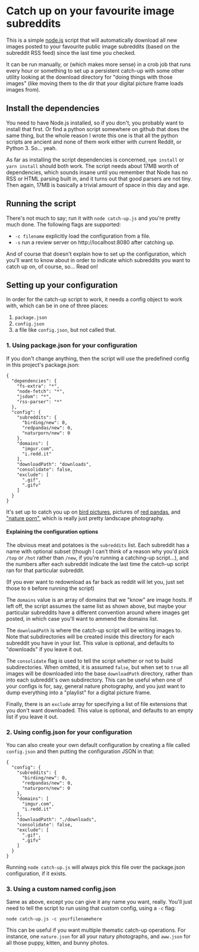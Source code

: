 # Catch up on your favourite image subreddits

This is a simple [node.js](https://nodejs.org) script that will
automatically download all new images posted to your favourite
public image subreddits (based on the subreddit RSS feed) since
the last time you checked.

It can be run manually, or (which makes more sense) in a crob job
that runs every hour or something to set up a persistent catch-up
with some other utility looking at the download directory for
"doing things with those images" (like moving them to the dir that
your digital picture frame loads images from).

## Install the dependencies

You need to have Node.js installed, so if you don't, you probably
want to install that first. Or find a python script somewhere on
github that does the same thing, but the whole reason I wrote this
one is that all the python scripts are ancient and none of them
work either with current Reddit, or Python 3. So... yeah.

As far as installing the script dependencies is concerned,
`npm install` or `yarn install` should both work. The script
needs about 17MB worth of dependencies, which sounds insane until
you remember that Node has no RSS or HTML parsing built in, and
it turns out that good parsers are not tiny. Then again, 17MB is
basically a trivial amount of space in this day and age.

## Running the script

There's not much to say; run it with `node catch-up.js` and you're
pretty much done. The following flags are supported:

- `-c filename` explicitly load the configuration from a file.
- `-s` run a review server on http://localhost:8080 after catching up.

And of course that doesn't explain how to set up the configuration,
which you'll want to know about in order to indicate which subreddits
you want to catch up on, of course, so... Read on!

## Setting up your configuration

In order for the catch-up script to work, it needs a config
object to work with, which can be in one of three places:

1. `package.json`
2. `config.json`
3. a file like `config.json`, but not called that.

### 1. Using package.json for your configuration

If you don't change anything, then the script will use the
predefined config in this project's package.json:

```
{
  "dependencies": {
    "fs-extra": "*",
    "node-fetch": "*",
    "jsdom": "*",
    "rss-parser": "*"
  },
  "config": {
    "subreddits": {
      "birding/new": 0,
      "redpandas/new": 0,
      "naturporn/new": 0
    },
    "domains": [
      "imgur.com",
      "i.redd.it"
    ],
    "downloadPath": "downloads",
    "consolidate": false,
    "exclude": [
      ".gif",
      ".gifv"
    ]
  }
}
```

It's set up to catch you up on [bird pictures](https://reddit.com/r/birds), pictures
of [red pandas](https://reddit.com/r/redpandas), and ["nature porn"](https://reddit.com/r/natureporn), which is really just
pretty landscape photography.

#### Explaining the configuration options

The obvious meat and potatoes is the `subreddits` list.
Each subreddit has a name with optional subset (though
I can't think of a reason why you'd pick `/top` or `/hot`
rather than `/new`, if you're running a catching-up
script...), and the numbers after each subreddit indicate
the last time the catch-up script ran for that particular
subreddit.

(If you ever want to redownload as far back as reddit will
let you, just set those to `0` before running the script)

The `domains` value is an array of domains that we "know"
are image hosts. If left off, the script assumes the same
list as shown above, but maybe your particular subreddits
have a different convention around where images get posted,
in which case you'll want to ammend the domains list.

The `downloadPath` is where the catch-up script will be
writing images to. Note that subdirectories will be created
inside this directory for each subreddit you have in your
list. This value is optional, and defaults to "downloads"
if you leave it out.

The `consolidate` flag is used to tell the script whether or
not to build subdirectories. When omitted, it is assumed
`false`, but when set to `true` all images will be downloaded
into the base `downloadPath` directory, rather than into each
subreddit's own subdirectory. This can be useful when one of
your configs is for, say, general nature photography, and you
just want to dump everything into a "playlist" for a digital
picture frame.

Finally, there is an `exclude` array for specifying a list
of file extensions that you don't want downloaded. This value
is optional, and defaults to an empty list if you leave it out.

### 2. Using config.json for your configuration

You can also create your own default configuration by creating
a file called `config.json` and then putting the configuration
JSON in that:

```
{
  "config": {
    "subreddits": {
      "birding/new": 0,
      "redpandas/new": 0,
      "naturporn/new": 0
    },
    "domains": [
      "imgur.com",
      "i.redd.it"
    ],
    "downloadPath": "./downloads",
    "consolidate": false,
    "exclude": [
      ".gif",
      ".gifv"
    ]
  }
}
```

Running `node catch-up.js` will always pick this file over
the package.json configuration, if it exists.

### 3. Using a custom named config.json

Same as above, except you can give it any name you
want, really. You'll just need to tell the script
to run using that custom config, using a `-c` flag:

```
node catch-up.js -c yourfilenamehere
```

This can be useful if you want multiple thematic
catch-up operations. For instance, one `nature.json`
for all your natury photographs, and `aww.json`
for all those puppy, kitten, and bunny photos.
